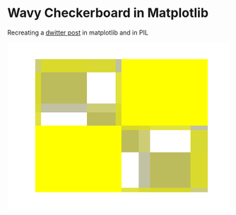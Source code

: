 # Wavy Checkerboard in Matplotlib

Recreating a [dwitter post](https://www.dwitter.net/d/701) in matplotlib and in PIL



<img src="./rotating_board.gif" width=800 /> 
